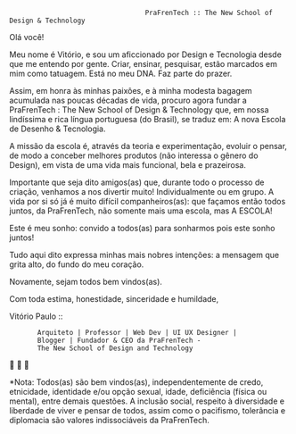                                       PraFrenTech :: The New School of Design & Technology


Olá você!

Meu nome é Vitório, e sou um aficcionado por Design e Tecnologia desde que me entendo por gente. Criar, ensinar, pesquisar, estão marcados em mim como tatuagem. Está no meu DNA. Faz parte do prazer.

Assim, em honra às minhas paixôes, e à minha modesta bagagem acumulada nas poucas décadas de vida, procuro agora fundar a PraFrenTech : The New School of Design & Technology que, em nossa lindíssima e rica língua portuguesa (do Brasil), se traduz em: A nova Escola de Desenho & Tecnologia.

A missão da escola é, através da teoria e experimentação, evoluir o pensar, de modo a conceber melhores produtos (não interessa o gênero do Design), em vista de uma vida mais funcional, bela e prazeirosa.

Importante que seja dito amigos(as) que, durante todo o processo de criação, venhamos a nos divertir muito! Individualmente ou em grupo. A vida por si só já é muito difícil companheiros(as): que façamos então todos juntos, da PraFrenTech, não somente mais uma escola, mas A ESCOLA!

Este é meu sonho: convido a todos(as) para sonharmos pois este sonho juntos! 

Tudo aqui dito expressa minhas mais nobres intenções: a mensagem que grita alto, do fundo do meu coração.  

Novamente, sejam todos bem vindos(as).

Com toda estima, honestidade, sinceridade e humildade,

Vitório Paulo :: 

           Arquiteto | Professor | Web Dev | UI UX Designer | 
           Blogger | Fundador & CEO da PraFrenTech - 
           The New School of Design and Technology
           
:pray: :pray: :pray:

*Nota: Todos(as) são bem vindos(as), independentemente de credo, etnicidade, identidade e/ou opção sexual, idade, deficiência (física ou mental), entre demais questões. A inclusão social, respeito à diversidade e liberdade de viver e pensar de todos, assim como o pacifismo, tolerância e diplomacia são valores indissociáveis da PraFrenTech.
